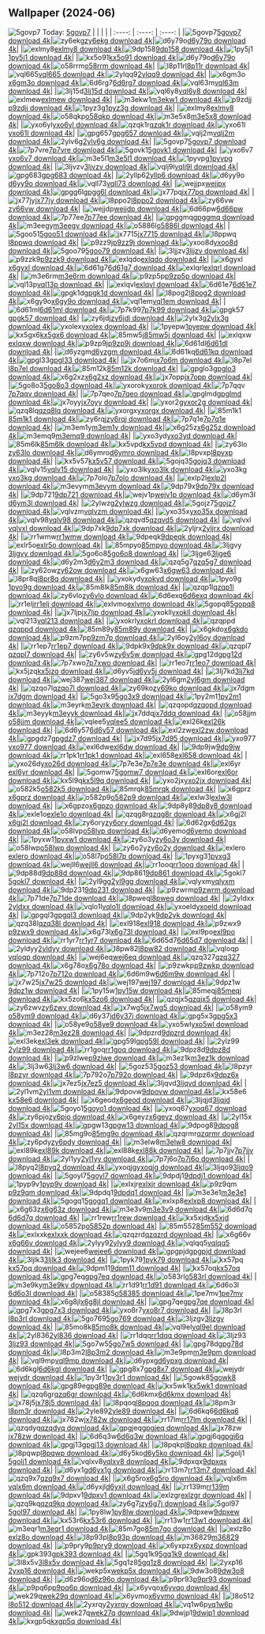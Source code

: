## Wallpaper (2024-06)
![5govp7](https://w.wallhaven.cc/full/5g/wallhaven-5govp7.png) Today: [5govp7](https://th.wallhaven.cc/small/5g/5govp7.jpg)
|      |      |      |
| :----: | :----: | :----: |
|![5govp7](https://th.wallhaven.cc/small/5g/5govp7.jpg)[5govp7 download 4k](https://wallhaven.cc/w/5govp7)|![zy6ekg](https://th.wallhaven.cc/small/zy/zy6ekg.jpg)[zy6ekg download 4k](https://wallhaven.cc/w/zy6ekg)|![d6y79o](https://th.wallhaven.cc/small/d6/d6y79o.jpg)[d6y79o download 4k](https://wallhaven.cc/w/d6y79o)|
|![exlmy8](https://th.wallhaven.cc/small/ex/exlmy8.jpg)[exlmy8 download 4k](https://wallhaven.cc/w/exlmy8)|![9dp158](https://th.wallhaven.cc/small/9d/9dp158.jpg)[9dp158 download 4k](https://wallhaven.cc/w/9dp158)|![1py5j1](https://th.wallhaven.cc/small/1p/1py5j1.jpg)[1py5j1 download 4k](https://wallhaven.cc/w/1py5j1)|
|![kx5o91](https://th.wallhaven.cc/small/kx/kx5o91.jpg)[kx5o91 download 4k](https://wallhaven.cc/w/kx5o91)|![d6y79o](https://th.wallhaven.cc/small/d6/d6y79o.jpg)[d6y79o download 4k](https://wallhaven.cc/w/d6y79o)|![o58rrm](https://th.wallhaven.cc/small/o5/o58rrm.jpg)[o58rrm download 4k](https://wallhaven.cc/w/o58rrm)|
|![l8p11r](https://th.wallhaven.cc/small/l8/l8p11r.jpg)[l8p11r download 4k](https://wallhaven.cc/w/l8p11r)|![vql665](https://th.wallhaven.cc/small/vq/vql665.jpg)[vql665 download 4k](https://wallhaven.cc/w/vql665)|![2ylqq9](https://th.wallhaven.cc/small/2y/2ylqq9.jpg)[2ylqq9 download 4k](https://wallhaven.cc/w/2ylqq9)|
|![x6gm3o](https://th.wallhaven.cc/small/x6/x6gm3o.jpg)[x6gm3o download 4k](https://wallhaven.cc/w/x6gm3o)|![6d6rg7](https://th.wallhaven.cc/small/6d/6d6rg7.jpg)[6d6rg7 download 4k](https://wallhaven.cc/w/6d6rg7)|![vql63m](https://th.wallhaven.cc/small/vq/vql63m.jpg)[vql63m download 4k](https://wallhaven.cc/w/vql63m)|
|![3lj15d](https://th.wallhaven.cc/small/3l/3lj15d.jpg)[3lj15d download 4k](https://wallhaven.cc/w/3lj15d)|![vql6y8](https://th.wallhaven.cc/small/vq/vql6y8.jpg)[vql6y8 download 4k](https://wallhaven.cc/w/vql6y8)|![exlmew](https://th.wallhaven.cc/small/ex/exlmew.jpg)[exlmew download 4k](https://wallhaven.cc/w/exlmew)|
|![m3ekw1](https://th.wallhaven.cc/small/m3/m3ekw1.jpg)[m3ekw1 download 4k](https://wallhaven.cc/w/m3ekw1)|![p9zdjj](https://th.wallhaven.cc/small/p9/p9zdjj.jpg)[p9zdjj download 4k](https://wallhaven.cc/w/p9zdjj)|![1pyz3g](https://th.wallhaven.cc/small/1p/1pyz3g.jpg)[1pyz3g download 4k](https://wallhaven.cc/w/1pyz3g)|
|![exlmy8](https://th.wallhaven.cc/small/ex/exlmy8.jpg)[exlmy8 download 4k](https://wallhaven.cc/w/exlmy8)|![o58qkp](https://th.wallhaven.cc/small/o5/o58qkp.jpg)[o58qkp download 4k](https://wallhaven.cc/w/o58qkp)|![m3e5x8](https://th.wallhaven.cc/small/m3/m3e5x8.jpg)[m3e5x8 download 4k](https://wallhaven.cc/w/m3e5x8)|
|![yxo6yl](https://th.wallhaven.cc/small/yx/yxo6yl.jpg)[yxo6yl download 4k](https://wallhaven.cc/w/yxo6yl)|![qzqk1r](https://th.wallhaven.cc/small/qz/qzqk1r.jpg)[qzqk1r download 4k](https://wallhaven.cc/w/qzqk1r)|![yxo61l](https://th.wallhaven.cc/small/yx/yxo61l.jpg)[yxo61l download 4k](https://wallhaven.cc/w/yxo61l)|
|![gpg657](https://th.wallhaven.cc/small/gp/gpg657.jpg)[gpg657 download 4k](https://wallhaven.cc/w/gpg657)|![vqlj2m](https://th.wallhaven.cc/small/vq/vqlj2m.jpg)[vqlj2m download 4k](https://wallhaven.cc/w/vqlj2m)|![2ylv6g](https://th.wallhaven.cc/small/2y/2ylv6g.jpg)[2ylv6g download 4k](https://wallhaven.cc/w/2ylv6g)|
|![5govp7](https://th.wallhaven.cc/small/5g/5govp7.jpg)[5govp7 download 4k](https://wallhaven.cc/w/5govp7)|![7p7vre](https://th.wallhaven.cc/small/7p/7p7vre.jpg)[7p7vre download 4k](https://wallhaven.cc/w/7p7vre)|![5govk1](https://th.wallhaven.cc/small/5g/5govk1.jpg)[5govk1 download 4k](https://wallhaven.cc/w/5govk1)|
|![yxo6v7](https://th.wallhaven.cc/small/yx/yxo6v7.jpg)[yxo6v7 download 4k](https://wallhaven.cc/w/yxo6v7)|![m3e5l1](https://th.wallhaven.cc/small/m3/m3e5l1.jpg)[m3e5l1 download 4k](https://wallhaven.cc/w/m3e5l1)|![1pyvpg](https://th.wallhaven.cc/small/1p/1pyvpg.jpg)[1pyvpg download 4k](https://wallhaven.cc/w/1pyvpg)|
|![3ljvzv](https://th.wallhaven.cc/small/3l/3ljvzv.jpg)[3ljvzv download 4k](https://wallhaven.cc/w/3ljvzv)|![vqlj9l](https://th.wallhaven.cc/small/vq/vqlj9l.jpg)[vqlj9l download 4k](https://wallhaven.cc/w/vqlj9l)|![gpg683](https://th.wallhaven.cc/small/gp/gpg683.jpg)[gpg683 download 4k](https://wallhaven.cc/w/gpg683)|
|![2yllp6](https://th.wallhaven.cc/small/2y/2yllp6.jpg)[2yllp6 download 4k](https://wallhaven.cc/w/2yllp6)|![d6yy9o](https://th.wallhaven.cc/small/d6/d6yy9o.jpg)[d6yy9o download 4k](https://wallhaven.cc/w/d6yy9o)|![vqll73](https://th.wallhaven.cc/small/vq/vqll73.jpg)[vqll73 download 4k](https://wallhaven.cc/w/vqll73)|
|![wejjpx](https://th.wallhaven.cc/small/we/wejjpx.jpg)[wejjpx download 4k](https://wallhaven.cc/w/wejjpx)|![gpgg6l](https://th.wallhaven.cc/small/gp/gpgg6l.jpg)[gpgg6l download 4k](https://wallhaven.cc/w/gpgg6l)|![jx77pq](https://th.wallhaven.cc/small/jx/jx77pq.jpg)[jx77pq download 4k](https://wallhaven.cc/w/jx77pq)|
|![jx77jy](https://th.wallhaven.cc/small/jx/jx77jy.jpg)[jx77jy download 4k](https://wallhaven.cc/w/jx77jy)|![l8ppo2](https://th.wallhaven.cc/small/l8/l8ppo2.jpg)[l8ppo2 download 4k](https://wallhaven.cc/w/l8ppo2)|![zy66vw](https://th.wallhaven.cc/small/zy/zy66vw.jpg)[zy66vw download 4k](https://wallhaven.cc/w/zy66vw)|
|![wejjdp](https://th.wallhaven.cc/small/we/wejjdp.jpg)[wejjdp download 4k](https://wallhaven.cc/w/wejjdp)|![6d66pw](https://th.wallhaven.cc/small/6d/6d66pw.jpg)[6d66pw download 4k](https://wallhaven.cc/w/6d66pw)|![7p77ee](https://th.wallhaven.cc/small/7p/7p77ee.jpg)[7p77ee download 4k](https://wallhaven.cc/w/7p77ee)|
|![gpggmq](https://th.wallhaven.cc/small/gp/gpggmq.jpg)[gpggmq download 4k](https://wallhaven.cc/w/gpggmq)|![m3eegy](https://th.wallhaven.cc/small/m3/m3eegy.jpg)[m3eegy download 4k](https://wallhaven.cc/w/m3eegy)|![o5886l](https://th.wallhaven.cc/small/o5/o5886l.jpg)[o5886l download 4k](https://wallhaven.cc/w/o5886l)|
|![5goo51](https://th.wallhaven.cc/small/5g/5goo51.jpg)[5goo51 download 4k](https://wallhaven.cc/w/5goo51)|![jx7715](https://th.wallhaven.cc/small/jx/jx7715.jpg)[jx7715 download 4k](https://wallhaven.cc/w/jx7715)|![l8ppwq](https://th.wallhaven.cc/small/l8/l8ppwq.jpg)[l8ppwq download 4k](https://wallhaven.cc/w/l8ppwq)|
|![p9zz9j](https://th.wallhaven.cc/small/p9/p9zz9j.jpg)[p9zz9j download 4k](https://wallhaven.cc/w/p9zz9j)|![yxoo8d](https://th.wallhaven.cc/small/yx/yxoo8d.jpg)[yxoo8d download 4k](https://wallhaven.cc/w/yxoo8d)|![5goo79](https://th.wallhaven.cc/small/5g/5goo79.jpg)[5goo79 download 4k](https://wallhaven.cc/w/5goo79)|
|![3ljjzv](https://th.wallhaven.cc/small/3l/3ljjzv.jpg)[3ljjzv download 4k](https://wallhaven.cc/w/3ljjzv)|![p9zzk9](https://th.wallhaven.cc/small/p9/p9zzk9.jpg)[p9zzk9 download 4k](https://wallhaven.cc/w/p9zzk9)|![exlqdo](https://th.wallhaven.cc/small/ex/exlqdo.jpg)[exlqdo download 4k](https://wallhaven.cc/w/exlqdo)|
|![x6gyxl](https://th.wallhaven.cc/small/x6/x6gyxl.jpg)[x6gyxl download 4k](https://wallhaven.cc/w/x6gyxl)|![6d61g7](https://th.wallhaven.cc/small/6d/6d61g7.jpg)[6d61g7 download 4k](https://wallhaven.cc/w/6d61g7)|![exlqrl](https://th.wallhaven.cc/small/ex/exlqrl.jpg)[exlqrl download 4k](https://wallhaven.cc/w/exlqrl)|
|![m3e6rm](https://th.wallhaven.cc/small/m3/m3e6rm.jpg)[m3e6rm download 4k](https://wallhaven.cc/w/m3e6rm)|![p9zp5p](https://th.wallhaven.cc/small/p9/p9zp5p.jpg)[p9zp5p download 4k](https://wallhaven.cc/w/p9zp5p)|![vql13p](https://th.wallhaven.cc/small/vq/vql13p.jpg)[vql13p download 4k](https://wallhaven.cc/w/vql13p)|
|![exlqvl](https://th.wallhaven.cc/small/ex/exlqvl.jpg)[exlqvl download 4k](https://wallhaven.cc/w/exlqvl)|![6d61e7](https://th.wallhaven.cc/small/6d/6d61e7.jpg)[6d61e7 download 4k](https://wallhaven.cc/w/6d61e7)|![gpgk1d](https://th.wallhaven.cc/small/gp/gpgk1d.jpg)[gpgk1d download 4k](https://wallhaven.cc/w/gpgk1d)|
|![l8pog2](https://th.wallhaven.cc/small/l8/l8pog2.jpg)[l8pog2 download 4k](https://wallhaven.cc/w/l8pog2)|![x6gy9o](https://th.wallhaven.cc/small/x6/x6gy9o.jpg)[x6gy9o download 4k](https://wallhaven.cc/w/x6gy9o)|![vql1em](https://th.wallhaven.cc/small/vq/vql1em.jpg)[vql1em download 4k](https://wallhaven.cc/w/vql1em)|
|![6d61ml](https://th.wallhaven.cc/small/6d/6d61ml.jpg)[6d61ml download 4k](https://wallhaven.cc/w/6d61ml)|![7p7k99](https://th.wallhaven.cc/small/7p/7p7k99.jpg)[7p7k99 download 4k](https://wallhaven.cc/w/7p7k99)|![gpgk57](https://th.wallhaven.cc/small/gp/gpgk57.jpg)[gpgk57 download 4k](https://wallhaven.cc/w/gpgk57)|
|![zy6jdj](https://th.wallhaven.cc/small/zy/zy6jdj.jpg)[zy6jdj download 4k](https://wallhaven.cc/w/zy6jdj)|![2ylx3g](https://th.wallhaven.cc/small/2y/2ylx3g.jpg)[2ylx3g download 4k](https://wallhaven.cc/w/2ylx3g)|![yxolex](https://th.wallhaven.cc/small/yx/yxolex.jpg)[yxolex download 4k](https://wallhaven.cc/w/yxolex)|
|![1pyepw](https://th.wallhaven.cc/small/1p/1pyepw.jpg)[1pyepw download 4k](https://wallhaven.cc/w/1pyepw)|![kx5gx6](https://th.wallhaven.cc/small/kx/kx5gx6.jpg)[kx5gx6 download 4k](https://wallhaven.cc/w/kx5gx6)|![85mw5j](https://th.wallhaven.cc/small/85/85mw5j.jpg)[85mw5j download 4k](https://wallhaven.cc/w/85mw5j)|
|![exlqxw](https://th.wallhaven.cc/small/ex/exlqxw.jpg)[exlqxw download 4k](https://wallhaven.cc/w/exlqxw)|![p9zp9j](https://th.wallhaven.cc/small/p9/p9zp9j.jpg)[p9zp9j download 4k](https://wallhaven.cc/w/p9zp9j)|![6d61dl](https://th.wallhaven.cc/small/6d/6d61dl.jpg)[6d61dl download 4k](https://wallhaven.cc/w/6d61dl)|
|![d6yzgm](https://th.wallhaven.cc/small/d6/d6yzgm.jpg)[d6yzgm download 4k](https://wallhaven.cc/w/d6yzgm)|![6d61kq](https://th.wallhaven.cc/small/6d/6d61kq.jpg)[6d61kq download 4k](https://wallhaven.cc/w/6d61kq)|![gpgl33](https://th.wallhaven.cc/small/gp/gpgl33.jpg)[gpgl33 download 4k](https://wallhaven.cc/w/gpgl33)|
|![jx7o6m](https://th.wallhaven.cc/small/jx/jx7o6m.jpg)[jx7o6m download 4k](https://wallhaven.cc/w/jx7o6m)|![l8p7el](https://th.wallhaven.cc/small/l8/l8p7el.jpg)[l8p7el download 4k](https://wallhaven.cc/w/l8p7el)|![85m12k](https://th.wallhaven.cc/small/85/85m12k.jpg)[85m12k download 4k](https://wallhaven.cc/w/85m12k)|
|![gpglo3](https://th.wallhaven.cc/small/gp/gpglo3.jpg)[gpglo3 download 4k](https://wallhaven.cc/w/gpglo3)|![x6g2xz](https://th.wallhaven.cc/small/x6/x6g2xz.jpg)[x6g2xz download 4k](https://wallhaven.cc/w/x6g2xz)|![jx7opp](https://th.wallhaven.cc/small/jx/jx7opp.jpg)[jx7opp download 4k](https://wallhaven.cc/w/jx7opp)|
|![5go8o3](https://th.wallhaven.cc/small/5g/5go8o3.jpg)[5go8o3 download 4k](https://wallhaven.cc/w/5go8o3)|![yxorok](https://th.wallhaven.cc/small/yx/yxorok.jpg)[yxorok download 4k](https://wallhaven.cc/w/yxorok)|![7p7qqv](https://th.wallhaven.cc/small/7p/7p7qqv.jpg)[7p7qqv download 4k](https://wallhaven.cc/w/7p7qqv)|
|![7p7qeo](https://th.wallhaven.cc/small/7p/7p7qeo.jpg)[7p7qeo download 4k](https://wallhaven.cc/w/7p7qeo)|![gpglmd](https://th.wallhaven.cc/small/gp/gpglmd.jpg)[gpglmd download 4k](https://wallhaven.cc/w/gpglmd)|![jx7oyy](https://th.wallhaven.cc/small/jx/jx7oyy.jpg)[jx7oyy download 4k](https://wallhaven.cc/w/jx7oyy)|
|![yxor2g](https://th.wallhaven.cc/small/yx/yxor2g.jpg)[yxor2g download 4k](https://wallhaven.cc/w/yxor2g)|![qzq8lq](https://th.wallhaven.cc/small/qz/qzq8lq.jpg)[qzq8lq download 4k](https://wallhaven.cc/w/qzq8lq)|![yxorgx](https://th.wallhaven.cc/small/yx/yxorgx.jpg)[yxorgx download 4k](https://wallhaven.cc/w/yxorgx)|
|![85m1k1](https://th.wallhaven.cc/small/85/85m1k1.jpg)[85m1k1 download 4k](https://wallhaven.cc/w/85m1k1)|![zy6rqj](https://th.wallhaven.cc/small/zy/zy6rqj.jpg)[zy6rqj download 4k](https://wallhaven.cc/w/zy6rqj)|![7p7q1e](https://th.wallhaven.cc/small/7p/7p7q1e.jpg)[7p7q1e download 4k](https://wallhaven.cc/w/7p7q1e)|
|![m3em1y](https://th.wallhaven.cc/small/m3/m3em1y.jpg)[m3em1y download 4k](https://wallhaven.cc/w/m3em1y)|![x6g25z](https://th.wallhaven.cc/small/x6/x6g25z.jpg)[x6g25z download 4k](https://wallhaven.cc/w/x6g25z)|![m3emq9](https://th.wallhaven.cc/small/m3/m3emq9.jpg)[m3emq9 download 4k](https://wallhaven.cc/w/m3emq9)|
|![yxo3yd](https://th.wallhaven.cc/small/yx/yxo3yd.jpg)[yxo3yd download 4k](https://wallhaven.cc/w/yxo3yd)|![85m6lk](https://th.wallhaven.cc/small/85/85m6lk.jpg)[85m6lk download 4k](https://wallhaven.cc/w/85m6lk)|![kx5vpd](https://th.wallhaven.cc/small/kx/kx5vpd.jpg)[kx5vpd download 4k](https://wallhaven.cc/w/kx5vpd)|
|![zy63lo](https://th.wallhaven.cc/small/zy/zy63lo.jpg)[zy63lo download 4k](https://wallhaven.cc/w/zy63lo)|![d6ymro](https://th.wallhaven.cc/small/d6/d6ymro.jpg)[d6ymro download 4k](https://wallhaven.cc/w/d6ymro)|![l8pvxp](https://th.wallhaven.cc/small/l8/l8pvxp.jpg)[l8pvxp download 4k](https://wallhaven.cc/w/l8pvxp)|
|![kx5v57](https://th.wallhaven.cc/small/kx/kx5v57.jpg)[kx5v57 download 4k](https://wallhaven.cc/w/kx5v57)|![5gojq3](https://th.wallhaven.cc/small/5g/5gojq3.jpg)[5gojq3 download 4k](https://wallhaven.cc/w/5gojq3)|![vqlv15](https://th.wallhaven.cc/small/vq/vqlv15.jpg)[vqlv15 download 4k](https://wallhaven.cc/w/vqlv15)|
|![yxo3lk](https://th.wallhaven.cc/small/yx/yxo3lk.jpg)[yxo3lk download 4k](https://wallhaven.cc/w/yxo3lk)|![yxo3kg](https://th.wallhaven.cc/small/yx/yxo3kg.jpg)[yxo3kg download 4k](https://wallhaven.cc/w/yxo3kg)|![7p7olo](https://th.wallhaven.cc/small/7p/7p7olo.jpg)[7p7olo download 4k](https://wallhaven.cc/w/7p7olo)|
|![exlp2l](https://th.wallhaven.cc/small/ex/exlp2l.jpg)[exlp2l download 4k](https://wallhaven.cc/w/exlp2l)|![m3evym](https://th.wallhaven.cc/small/m3/m3evym.jpg)[m3evym download 4k](https://wallhaven.cc/w/m3evym)|![9dp79x](https://th.wallhaven.cc/small/9d/9dp79x.jpg)[9dp79x download 4k](https://wallhaven.cc/w/9dp79x)|
|![9dp721](https://th.wallhaven.cc/small/9d/9dp721.jpg)[9dp721 download 4k](https://wallhaven.cc/w/9dp721)|![wejv1p](https://th.wallhaven.cc/small/we/wejv1p.jpg)[wejv1p download 4k](https://wallhaven.cc/w/wejv1p)|![d6ym3l](https://th.wallhaven.cc/small/d6/d6ym3l.jpg)[d6ym3l download 4k](https://wallhaven.cc/w/d6ym3l)|
|![2ylwzg](https://th.wallhaven.cc/small/2y/2ylwzg.jpg)[2ylwzg download 4k](https://wallhaven.cc/w/2ylwzg)|![5gojz7](https://th.wallhaven.cc/small/5g/5gojz7.jpg)[5gojz7 download 4k](https://wallhaven.cc/w/5gojz7)|![vqlvzm](https://th.wallhaven.cc/small/vq/vqlvzm.jpg)[vqlvzm download 4k](https://wallhaven.cc/w/vqlvzm)|
|![yxo35x](https://th.wallhaven.cc/small/yx/yxo35x.jpg)[yxo35x download 4k](https://wallhaven.cc/w/yxo35x)|![vqlv98](https://th.wallhaven.cc/small/vq/vqlv98.jpg)[vqlv98 download 4k](https://wallhaven.cc/w/vqlv98)|![qzqvd5](https://th.wallhaven.cc/small/qz/qzqvd5.jpg)[qzqvd5 download 4k](https://wallhaven.cc/w/qzqvd5)|
|![vqlvxl](https://th.wallhaven.cc/small/vq/vqlvxl.jpg)[vqlvxl download 4k](https://wallhaven.cc/w/vqlvxl)|![9dp7xk](https://th.wallhaven.cc/small/9d/9dp7xk.jpg)[9dp7xk download 4k](https://wallhaven.cc/w/9dp7xk)|![2yljrx](https://th.wallhaven.cc/small/2y/2yljrx.jpg)[2yljrx download 4k](https://wallhaven.cc/w/2yljrx)|
|![rr1wmw](https://th.wallhaven.cc/small/rr/rr1wmw.jpg)[rr1wmw download 4k](https://wallhaven.cc/w/rr1wmw)|![9dpeqk](https://th.wallhaven.cc/small/9d/9dpeqk.jpg)[9dpeqk download 4k](https://wallhaven.cc/w/9dpeqk)|![exlr5o](https://th.wallhaven.cc/small/ex/exlr5o.jpg)[exlr5o download 4k](https://wallhaven.cc/w/exlr5o)|
|![85mpyo](https://th.wallhaven.cc/small/85/85mpyo.jpg)[85mpyo download 4k](https://wallhaven.cc/w/85mpyo)|![3ljgvy](https://th.wallhaven.cc/small/3l/3ljgvy.jpg)[3ljgvy download 4k](https://wallhaven.cc/w/3ljgvy)|![5go6o8](https://th.wallhaven.cc/small/5g/5go6o8.jpg)[5go6o8 download 4k](https://wallhaven.cc/w/5go6o8)|
|![3ljge6](https://th.wallhaven.cc/small/3l/3ljge6.jpg)[3ljge6 download 4k](https://wallhaven.cc/w/3ljge6)|![d6y2m3](https://th.wallhaven.cc/small/d6/d6y2m3.jpg)[d6y2m3 download 4k](https://wallhaven.cc/w/d6y2m3)|![qzq5g7](https://th.wallhaven.cc/small/qz/qzq5g7.jpg)[qzq5g7 download 4k](https://wallhaven.cc/w/qzq5g7)|
|![zy62ow](https://th.wallhaven.cc/small/zy/zy62ow.jpg)[zy62ow download 4k](https://wallhaven.cc/w/zy62ow)|![x6gw63](https://th.wallhaven.cc/small/x6/x6gw63.jpg)[x6gw63 download 4k](https://wallhaven.cc/w/x6gw63)|![l8pr8q](https://th.wallhaven.cc/small/l8/l8pr8q.jpg)[l8pr8q download 4k](https://wallhaven.cc/w/l8pr8q)|
|![yxokyd](https://th.wallhaven.cc/small/yx/yxokyd.jpg)[yxokyd download 4k](https://wallhaven.cc/w/yxokyd)|![1pyo9g](https://th.wallhaven.cc/small/1p/1pyo9g.jpg)[1pyo9g download 4k](https://wallhaven.cc/w/1pyo9g)|![85m8lk](https://th.wallhaven.cc/small/85/85m8lk.jpg)[85m8lk download 4k](https://wallhaven.cc/w/85m8lk)|
|![qzqp1l](https://th.wallhaven.cc/small/qz/qzqp1l.jpg)[qzqp1l download 4k](https://wallhaven.cc/w/qzqp1l)|![zy6vlo](https://th.wallhaven.cc/small/zy/zy6vlo.jpg)[zy6vlo download 4k](https://wallhaven.cc/w/zy6vlo)|![6d6exq](https://th.wallhaven.cc/small/6d/6d6exq.jpg)[6d6exq download 4k](https://wallhaven.cc/w/6d6exq)|
|![rr1elj](https://th.wallhaven.cc/small/rr/rr1elj.jpg)[rr1elj download 4k](https://wallhaven.cc/w/rr1elj)|![exlvmo](https://th.wallhaven.cc/small/ex/exlvmo.jpg)[exlvmo download 4k](https://wallhaven.cc/w/exlvmo)|![5gopq8](https://th.wallhaven.cc/small/5g/5gopq8.jpg)[5gopq8 download 4k](https://wallhaven.cc/w/5gopq8)|
|![jx7ljp](https://th.wallhaven.cc/small/jx/jx7ljp.jpg)[jx7ljp download 4k](https://wallhaven.cc/w/jx7ljp)|![yxokll](https://th.wallhaven.cc/small/yx/yxokll.jpg)[yxokll download 4k](https://wallhaven.cc/w/yxokll)|![vql213](https://th.wallhaven.cc/small/vq/vql213.jpg)[vql213 download 4k](https://wallhaven.cc/w/vql213)|
|![yxokrl](https://th.wallhaven.cc/small/yx/yxokrl.jpg)[yxokrl download 4k](https://wallhaven.cc/w/yxokrl)|![qzqppd](https://th.wallhaven.cc/small/qz/qzqppd.jpg)[qzqppd download 4k](https://wallhaven.cc/w/qzqppd)|![85m89y](https://th.wallhaven.cc/small/85/85m89y.jpg)[85m89y download 4k](https://wallhaven.cc/w/85m89y)|
|![x6gkdo](https://th.wallhaven.cc/small/x6/x6gkdo.jpg)[x6gkdo download 4k](https://wallhaven.cc/w/x6gkdo)|![p9zm7p](https://th.wallhaven.cc/small/p9/p9zm7p.jpg)[p9zm7p download 4k](https://wallhaven.cc/w/p9zm7p)|![2yl6oy](https://th.wallhaven.cc/small/2y/2yl6oy.jpg)[2yl6oy download 4k](https://wallhaven.cc/w/2yl6oy)|
|![rr1ep7](https://th.wallhaven.cc/small/rr/rr1ep7.jpg)[rr1ep7 download 4k](https://wallhaven.cc/w/rr1ep7)|![9dpk9x](https://th.wallhaven.cc/small/9d/9dpk9x.jpg)[9dpk9x download 4k](https://wallhaven.cc/w/9dpk9x)|![qzqpl7](https://th.wallhaven.cc/small/qz/qzqpl7.jpg)[qzqpl7 download 4k](https://wallhaven.cc/w/qzqpl7)|
|![zy6v5w](https://th.wallhaven.cc/small/zy/zy6v5w.jpg)[zy6v5w download 4k](https://wallhaven.cc/w/zy6v5w)|![gpg12d](https://th.wallhaven.cc/small/gp/gpg12d.jpg)[gpg12d download 4k](https://wallhaven.cc/w/gpg12d)|![7p7xwo](https://th.wallhaven.cc/small/7p/7p7xwo.jpg)[7p7xwo download 4k](https://wallhaven.cc/w/7p7xwo)|
|![rr1eo7](https://th.wallhaven.cc/small/rr/rr1eo7.jpg)[rr1eo7 download 4k](https://wallhaven.cc/w/rr1eo7)|![kx5jzq](https://th.wallhaven.cc/small/kx/kx5jzq.jpg)[kx5jzq download 4k](https://wallhaven.cc/w/kx5jzq)|![d6yv5j](https://th.wallhaven.cc/small/d6/d6yv5j.jpg)[d6yv5j download 4k](https://wallhaven.cc/w/d6yv5j)|
|![3lj7kd](https://th.wallhaven.cc/small/3l/3lj7kd.jpg)[3lj7kd download 4k](https://wallhaven.cc/w/3lj7kd)|![wej387](https://th.wallhaven.cc/small/we/wej387.jpg)[wej387 download 4k](https://wallhaven.cc/w/wej387)|![2yl6gm](https://th.wallhaven.cc/small/2y/2yl6gm.jpg)[2yl6gm download 4k](https://wallhaven.cc/w/2yl6gm)|
|![qzqo7l](https://th.wallhaven.cc/small/qz/qzqo7l.jpg)[qzqo7l download 4k](https://wallhaven.cc/w/qzqo7l)|![zy69ko](https://th.wallhaven.cc/small/zy/zy69ko.jpg)[zy69ko download 4k](https://wallhaven.cc/w/zy69ko)|![jx7dgm](https://th.wallhaven.cc/small/jx/jx7dgm.jpg)[jx7dgm download 4k](https://wallhaven.cc/w/jx7dgm)|
|![5go3x9](https://th.wallhaven.cc/small/5g/5go3x9.jpg)[5go3x9 download 4k](https://wallhaven.cc/w/5go3x9)|![1py2m1](https://th.wallhaven.cc/small/1p/1py2m1.jpg)[1py2m1 download 4k](https://wallhaven.cc/w/1py2m1)|![m3eyrk](https://th.wallhaven.cc/small/m3/m3eyrk.jpg)[m3eyrk download 4k](https://wallhaven.cc/w/m3eyrk)|
|![qzqopd](https://th.wallhaven.cc/small/qz/qzqopd.jpg)[qzqopd download 4k](https://wallhaven.cc/w/qzqopd)|![m3eyyk](https://th.wallhaven.cc/small/m3/m3eyyk.jpg)[m3eyyk download 4k](https://wallhaven.cc/w/m3eyyk)|![jx7ddq](https://th.wallhaven.cc/small/jx/jx7ddq.jpg)[jx7ddq download 4k](https://wallhaven.cc/w/jx7ddq)|
|![o58jjm](https://th.wallhaven.cc/small/o5/o58jjm.jpg)[o58jjm download 4k](https://wallhaven.cc/w/o58jjm)|![vqlee5](https://th.wallhaven.cc/small/vq/vqlee5.jpg)[vqlee5 download 4k](https://wallhaven.cc/w/vqlee5)|![exl26k](https://th.wallhaven.cc/small/ex/exl26k.jpg)[exl26k download 4k](https://wallhaven.cc/w/exl26k)|
|![6d6y57](https://th.wallhaven.cc/small/6d/6d6y57.jpg)[6d6y57 download 4k](https://wallhaven.cc/w/6d6y57)|![exl2zw](https://th.wallhaven.cc/small/ex/exl2zw.jpg)[exl2zw download 4k](https://wallhaven.cc/w/exl2zw)|![gpgdz7](https://th.wallhaven.cc/small/gp/gpgdz7.jpg)[gpgdz7 download 4k](https://wallhaven.cc/w/gpgdz7)|
|![jx7d95](https://th.wallhaven.cc/small/jx/jx7d95.jpg)[jx7d95 download 4k](https://wallhaven.cc/w/jx7d95)|![yxo977](https://th.wallhaven.cc/small/yx/yxo977.jpg)[yxo977 download 4k](https://wallhaven.cc/w/yxo977)|![exl6dw](https://th.wallhaven.cc/small/ex/exl6dw.jpg)[exl6dw download 4k](https://wallhaven.cc/w/exl6dw)|
|![9dp9jw](https://th.wallhaven.cc/small/9d/9dp9jw.jpg)[9dp9jw download 4k](https://wallhaven.cc/w/9dp9jw)|![rr1pk1](https://th.wallhaven.cc/small/rr/rr1pk1.jpg)[rr1pk1 download 4k](https://wallhaven.cc/w/rr1pk1)|![exl658](https://th.wallhaven.cc/small/ex/exl658.jpg)[exl658 download 4k](https://wallhaven.cc/w/exl658)|
|![yxo26d](https://th.wallhaven.cc/small/yx/yxo26d.jpg)[yxo26d download 4k](https://wallhaven.cc/w/yxo26d)|![7p7e3e](https://th.wallhaven.cc/small/7p/7p7e3e.jpg)[7p7e3e download 4k](https://wallhaven.cc/w/7p7e3e)|![exl6yr](https://th.wallhaven.cc/small/ex/exl6yr.jpg)[exl6yr download 4k](https://wallhaven.cc/w/exl6yr)|
|![5gomw7](https://th.wallhaven.cc/small/5g/5gomw7.jpg)[5gomw7 download 4k](https://wallhaven.cc/w/5gomw7)|![exl6or](https://th.wallhaven.cc/small/ex/exl6or.jpg)[exl6or download 4k](https://wallhaven.cc/w/exl6or)|![kx5l9q](https://th.wallhaven.cc/small/kx/kx5l9q.jpg)[kx5l9q download 4k](https://wallhaven.cc/w/kx5l9q)|
|![yxo2jx](https://th.wallhaven.cc/small/yx/yxo2jx.jpg)[yxo2jx download 4k](https://wallhaven.cc/w/yxo2jx)|![o582k5](https://th.wallhaven.cc/small/o5/o582k5.jpg)[o582k5 download 4k](https://wallhaven.cc/w/o582k5)|![85mrqk](https://th.wallhaven.cc/small/85/85mrqk.jpg)[85mrqk download 4k](https://wallhaven.cc/w/85mrqk)|
|![x6gprz](https://th.wallhaven.cc/small/x6/x6gprz.jpg)[x6gprz download 4k](https://wallhaven.cc/w/x6gprz)|![o582p9](https://th.wallhaven.cc/small/o5/o582p9.jpg)[o582p9 download 4k](https://wallhaven.cc/w/o582p9)|![exlw3l](https://th.wallhaven.cc/small/ex/exlw3l.jpg)[exlw3l download 4k](https://wallhaven.cc/w/exlw3l)|
|![x6gpzo](https://th.wallhaven.cc/small/x6/x6gpzo.jpg)[x6gpzo download 4k](https://wallhaven.cc/w/x6gpzo)|![9dp8y8](https://th.wallhaven.cc/small/9d/9dp8y8.jpg)[9dp8y8 download 4k](https://wallhaven.cc/w/9dp8y8)|![exle1o](https://th.wallhaven.cc/small/ex/exle1o.jpg)[exle1o download 4k](https://wallhaven.cc/w/exle1o)|
|![qzqg8r](https://th.wallhaven.cc/small/qz/qzqg8r.jpg)[qzqg8r download 4k](https://wallhaven.cc/w/qzqg8r)|![x6gj2l](https://th.wallhaven.cc/small/x6/x6gj2l.jpg)[x6gj2l download 4k](https://wallhaven.cc/w/x6gj2l)|![zy6ory](https://th.wallhaven.cc/small/zy/zy6ory.jpg)[zy6ory download 4k](https://wallhaven.cc/w/zy6ory)|
|![6d62gx](https://th.wallhaven.cc/small/6d/6d62gx.jpg)[6d62gx download 4k](https://wallhaven.cc/w/6d62gx)|![o58lvp](https://th.wallhaven.cc/small/o5/o58lvp.jpg)[o58lvp download 4k](https://wallhaven.cc/w/o58lvp)|![d6yemo](https://th.wallhaven.cc/small/d6/d6yemo.jpg)[d6yemo download 4k](https://wallhaven.cc/w/d6yemo)|
|![1pyxw1](https://th.wallhaven.cc/small/1p/1pyxw1.jpg)[1pyxw1 download 4k](https://wallhaven.cc/w/1pyxw1)|![zy6o3y](https://th.wallhaven.cc/small/zy/zy6o3y.jpg)[zy6o3y download 4k](https://wallhaven.cc/w/zy6o3y)|![o58lwp](https://th.wallhaven.cc/small/o5/o58lwp.jpg)[o58lwp download 4k](https://wallhaven.cc/w/o58lwp)|
|![zy6o2y](https://th.wallhaven.cc/small/zy/zy6o2y.jpg)[zy6o2y download 4k](https://wallhaven.cc/w/zy6o2y)|![exlero](https://th.wallhaven.cc/small/ex/exlero.jpg)[exlero download 4k](https://wallhaven.cc/w/exlero)|![o58l7p](https://th.wallhaven.cc/small/o5/o58l7p.jpg)[o58l7p download 4k](https://wallhaven.cc/w/o58l7p)|
|![1pyxg3](https://th.wallhaven.cc/small/1p/1pyxg3.jpg)[1pyxg3 download 4k](https://wallhaven.cc/w/1pyxg3)|![wejll6](https://th.wallhaven.cc/small/we/wejll6.jpg)[wejll6 download 4k](https://wallhaven.cc/w/wejll6)|![rr1ooq](https://th.wallhaven.cc/small/rr/rr1ooq.jpg)[rr1ooq download 4k](https://wallhaven.cc/w/rr1ooq)|
|![9dp88d](https://th.wallhaven.cc/small/9d/9dp88d.jpg)[9dp88d download 4k](https://wallhaven.cc/w/9dp88d)|![9dp861](https://th.wallhaven.cc/small/9d/9dp861.jpg)[9dp861 download 4k](https://wallhaven.cc/w/9dp861)|![5gokl7](https://th.wallhaven.cc/small/5g/5gokl7.jpg)[5gokl7 download 4k](https://wallhaven.cc/w/5gokl7)|
|![2yl9gg](https://th.wallhaven.cc/small/2y/2yl9gg.jpg)[2yl9gg download 4k](https://wallhaven.cc/w/2yl9gg)|![vqlyxm](https://th.wallhaven.cc/small/vq/vqlyxm.jpg)[vqlyxm download 4k](https://wallhaven.cc/w/vqlyxm)|![9dp231](https://th.wallhaven.cc/small/9d/9dp231.jpg)[9dp231 download 4k](https://wallhaven.cc/w/9dp231)|
|![p9zwrm](https://th.wallhaven.cc/small/p9/p9zwrm.jpg)[p9zwrm download 4k](https://wallhaven.cc/w/p9zwrm)|![7p71de](https://th.wallhaven.cc/small/7p/7p71de.jpg)[7p71de download 4k](https://wallhaven.cc/w/7p71de)|![l8pweq](https://th.wallhaven.cc/small/l8/l8pweq.jpg)[l8pweq download 4k](https://wallhaven.cc/w/l8pweq)|
|![2yldxx](https://th.wallhaven.cc/small/2y/2yldxx.jpg)[2yldxx download 4k](https://wallhaven.cc/w/2yldxx)|![vqlo1l](https://th.wallhaven.cc/small/vq/vqlo1l.jpg)[vqlo1l download 4k](https://wallhaven.cc/w/vqlo1l)|![yxoeld](https://th.wallhaven.cc/small/yx/yxoeld.jpg)[yxoeld download 4k](https://wallhaven.cc/w/yxoeld)|
|![gpgql3](https://th.wallhaven.cc/small/gp/gpgql3.jpg)[gpgql3 download 4k](https://wallhaven.cc/w/gpgql3)|![9dp2yk](https://th.wallhaven.cc/small/9d/9dp2yk.jpg)[9dp2yk download 4k](https://wallhaven.cc/w/9dp2yk)|![qzq38l](https://th.wallhaven.cc/small/qz/qzq38l.jpg)[qzq38l download 4k](https://wallhaven.cc/w/qzq38l)|
|![exl918](https://th.wallhaven.cc/small/ex/exl918.jpg)[exl918 download 4k](https://wallhaven.cc/w/exl918)|![p9zwx9](https://th.wallhaven.cc/small/p9/p9zwx9.jpg)[p9zwx9 download 4k](https://wallhaven.cc/w/p9zwx9)|![x6g73l](https://th.wallhaven.cc/small/x6/x6g73l.jpg)[x6g73l download 4k](https://wallhaven.cc/w/x6g73l)|
|![exl9po](https://th.wallhaven.cc/small/ex/exl9po.jpg)[exl9po download 4k](https://wallhaven.cc/w/exl9po)|![rr1yr7](https://th.wallhaven.cc/small/rr/rr1yr7.jpg)[rr1yr7 download 4k](https://wallhaven.cc/w/rr1yr7)|![6d65d7](https://th.wallhaven.cc/small/6d/6d65d7.jpg)[6d65d7 download 4k](https://wallhaven.cc/w/6d65d7)|
|![2yldyy](https://th.wallhaven.cc/small/2y/2yldyy.jpg)[2yldyy download 4k](https://wallhaven.cc/w/2yldyy)|![l8pw82](https://th.wallhaven.cc/small/l8/l8pw82.jpg)[l8pw82 download 4k](https://wallhaven.cc/w/l8pw82)|![vqloqp](https://th.wallhaven.cc/small/vq/vqloqp.jpg)[vqloqp download 4k](https://wallhaven.cc/w/vqloqp)|
|![wej6eq](https://th.wallhaven.cc/small/we/wej6eq.jpg)[wej6eq download 4k](https://wallhaven.cc/w/wej6eq)|![qzq327](https://th.wallhaven.cc/small/qz/qzq327.jpg)[qzq327 download 4k](https://wallhaven.cc/w/qzq327)|![x6g78o](https://th.wallhaven.cc/small/x6/x6g78o.jpg)[x6g78o download 4k](https://wallhaven.cc/w/x6g78o)|
|![p9zwkp](https://th.wallhaven.cc/small/p9/p9zwkp.jpg)[p9zwkp download 4k](https://wallhaven.cc/w/p9zwkp)|![7p712o](https://th.wallhaven.cc/small/7p/7p712o.jpg)[7p712o download 4k](https://wallhaven.cc/w/7p712o)|![6d6m9w](https://th.wallhaven.cc/small/6d/6d6m9w.jpg)[6d6m9w download 4k](https://wallhaven.cc/w/6d6m9w)|
|![jx7w25](https://th.wallhaven.cc/small/jx/jx7w25.jpg)[jx7w25 download 4k](https://wallhaven.cc/w/jx7w25)|![wej197](https://th.wallhaven.cc/small/we/wej197.jpg)[wej197 download 4k](https://wallhaven.cc/w/wej197)|![9dpz1w](https://th.wallhaven.cc/small/9d/9dpz1w.jpg)[9dpz1w download 4k](https://wallhaven.cc/w/9dpz1w)|
|![1py15w](https://th.wallhaven.cc/small/1p/1py15w.jpg)[1py15w download 4k](https://wallhaven.cc/w/1py15w)|![85meqj](https://th.wallhaven.cc/small/85/85meqj.jpg)[85meqj download 4k](https://wallhaven.cc/w/85meqj)|![kx5zo6](https://th.wallhaven.cc/small/kx/kx5zo6.jpg)[kx5zo6 download 4k](https://wallhaven.cc/w/kx5zo6)|
|![qzqjx5](https://th.wallhaven.cc/small/qz/qzqjx5.jpg)[qzqjx5 download 4k](https://wallhaven.cc/w/qzqjx5)|![zy6zwv](https://th.wallhaven.cc/small/zy/zy6zwv.jpg)[zy6zwv download 4k](https://wallhaven.cc/w/zy6zwv)|![jx7wg5](https://th.wallhaven.cc/small/jx/jx7wg5.jpg)[jx7wg5 download 4k](https://wallhaven.cc/w/jx7wg5)|
|![o58ym9](https://th.wallhaven.cc/small/o5/o58ym9.jpg)[o58ym9 download 4k](https://wallhaven.cc/w/o58ym9)|![d6y37j](https://th.wallhaven.cc/small/d6/d6y37j.jpg)[d6y37j download 4k](https://wallhaven.cc/w/d6y37j)|![gpg5x3](https://th.wallhaven.cc/small/gp/gpg5x3.jpg)[gpg5x3 download 4k](https://wallhaven.cc/w/gpg5x3)|
|![o58ye9](https://th.wallhaven.cc/small/o5/o58ye9.jpg)[o58ye9 download 4k](https://wallhaven.cc/w/o58ye9)|![yxo5wl](https://th.wallhaven.cc/small/yx/yxo5wl.jpg)[yxo5wl download 4k](https://wallhaven.cc/w/yxo5wl)|![m3ez28](https://th.wallhaven.cc/small/m3/m3ez28.jpg)[m3ez28 download 4k](https://wallhaven.cc/w/m3ez28)|
|![9dpzrd](https://th.wallhaven.cc/small/9d/9dpzrd.jpg)[9dpzrd download 4k](https://wallhaven.cc/w/9dpzrd)|![exl3ek](https://th.wallhaven.cc/small/ex/exl3ek.jpg)[exl3ek download 4k](https://wallhaven.cc/w/exl3ek)|![gpg59l](https://th.wallhaven.cc/small/gp/gpg59l.jpg)[gpg59l download 4k](https://wallhaven.cc/w/gpg59l)|
|![2ylz99](https://th.wallhaven.cc/small/2y/2ylz99.jpg)[2ylz99 download 4k](https://wallhaven.cc/w/2ylz99)|![rr1goq](https://th.wallhaven.cc/small/rr/rr1goq.jpg)[rr1goq download 4k](https://wallhaven.cc/w/rr1goq)|![9dpz8d](https://th.wallhaven.cc/small/9d/9dpz8d.jpg)[9dpz8d download 4k](https://wallhaven.cc/w/9dpz8d)|
|![p9zlwe](https://th.wallhaven.cc/small/p9/p9zlwe.jpg)[p9zlwe download 4k](https://wallhaven.cc/w/p9zlwe)|![m3ez1k](https://th.wallhaven.cc/small/m3/m3ez1k.jpg)[m3ez1k download 4k](https://wallhaven.cc/w/m3ez1k)|![3lj3w6](https://th.wallhaven.cc/small/3l/3lj3w6.jpg)[3lj3w6 download 4k](https://wallhaven.cc/w/3lj3w6)|
|![5goz53](https://th.wallhaven.cc/small/5g/5goz53.jpg)[5goz53 download 4k](https://wallhaven.cc/w/5goz53)|![l8pzyr](https://th.wallhaven.cc/small/l8/l8pzyr.jpg)[l8pzyr download 4k](https://wallhaven.cc/w/l8pzyr)|![7p792o](https://th.wallhaven.cc/small/7p/7p792o.jpg)[7p792o download 4k](https://wallhaven.cc/w/7p792o)|
|![9dpz6x](https://th.wallhaven.cc/small/9d/9dpz6x.jpg)[9dpz6x download 4k](https://wallhaven.cc/w/9dpz6x)|![jx7ez5](https://th.wallhaven.cc/small/jx/jx7ez5.jpg)[jx7ez5 download 4k](https://wallhaven.cc/w/jx7ez5)|![3ljqvd](https://th.wallhaven.cc/small/3l/3ljqvd.jpg)[3ljqvd download 4k](https://wallhaven.cc/w/3ljqvd)|
|![2yl1vm](https://th.wallhaven.cc/small/2y/2yl1vm.jpg)[2yl1vm download 4k](https://wallhaven.cc/w/2yl1vm)|![9dpovw](https://th.wallhaven.cc/small/9d/9dpovw.jpg)[9dpovw download 4k](https://wallhaven.cc/w/9dpovw)|![kx58e6](https://th.wallhaven.cc/small/kx/kx58e6.jpg)[kx58e6 download 4k](https://wallhaven.cc/w/kx58e6)|
|![x6geod](https://th.wallhaven.cc/small/x6/x6geod.jpg)[x6geod download 4k](https://wallhaven.cc/w/x6geod)|![3ljqjd](https://th.wallhaven.cc/small/3l/3ljqjd.jpg)[3ljqjd download 4k](https://wallhaven.cc/w/3ljqjd)|![5goyo1](https://th.wallhaven.cc/small/5g/5goyo1.jpg)[5goyo1 download 4k](https://wallhaven.cc/w/5goyo1)|
|![yxoq67](https://th.wallhaven.cc/small/yx/yxoq67.jpg)[yxoq67 download 4k](https://wallhaven.cc/w/yxoq67)|![zy6pjo](https://th.wallhaven.cc/small/zy/zy6pjo.jpg)[zy6pjo download 4k](https://wallhaven.cc/w/zy6pjo)|![x6geyz](https://th.wallhaven.cc/small/x6/x6geyz.jpg)[x6geyz download 4k](https://wallhaven.cc/w/x6geyz)|
|![2yl15x](https://th.wallhaven.cc/small/2y/2yl15x.jpg)[2yl15x download 4k](https://wallhaven.cc/w/2yl15x)|![gpgw13](https://th.wallhaven.cc/small/gp/gpgw13.jpg)[gpgw13 download 4k](https://wallhaven.cc/w/gpgw13)|![9dpog8](https://th.wallhaven.cc/small/9d/9dpog8.jpg)[9dpog8 download 4k](https://wallhaven.cc/w/9dpog8)|
|![85mg9o](https://th.wallhaven.cc/small/85/85mg9o.jpg)[85mg9o download 4k](https://wallhaven.cc/w/85mg9o)|![qzqrmr](https://th.wallhaven.cc/small/qz/qzqrmr.jpg)[qzqrmr download 4k](https://wallhaven.cc/w/qzqrmr)|![zy6pdy](https://th.wallhaven.cc/small/zy/zy6pdy.jpg)[zy6pdy download 4k](https://wallhaven.cc/w/zy6pdy)|
|![m3elw8](https://th.wallhaven.cc/small/m3/m3elw8.jpg)[m3elw8 download 4k](https://wallhaven.cc/w/m3elw8)|![exl89k](https://th.wallhaven.cc/small/ex/exl89k.jpg)[exl89k download 4k](https://wallhaven.cc/w/exl89k)|![exl88k](https://th.wallhaven.cc/small/ex/exl88k.jpg)[exl88k download 4k](https://wallhaven.cc/w/exl88k)|
|![7p7jjv](https://th.wallhaven.cc/small/7p/7p7jjv.jpg)[7p7jjv download 4k](https://wallhaven.cc/w/7p7jjv)|![2yl1yy](https://th.wallhaven.cc/small/2y/2yl1yy.jpg)[2yl1yy download 4k](https://wallhaven.cc/w/2yl1yy)|![7p7j6o](https://th.wallhaven.cc/small/7p/7p7j6o.jpg)[7p7j6o download 4k](https://wallhaven.cc/w/7p7j6o)|
|![l8pyq2](https://th.wallhaven.cc/small/l8/l8pyq2.jpg)[l8pyq2 download 4k](https://wallhaven.cc/w/l8pyq2)|![yxoqjg](https://th.wallhaven.cc/small/yx/yxoqjg.jpg)[yxoqjg download 4k](https://wallhaven.cc/w/yxoqjg)|![3ljqo9](https://th.wallhaven.cc/small/3l/3ljqo9.jpg)[3ljqo9 download 4k](https://wallhaven.cc/w/3ljqo9)|
|![5goyl7](https://th.wallhaven.cc/small/5g/5goyl7.jpg)[5goyl7 download 4k](https://wallhaven.cc/w/5goyl7)|![9dpdj1](https://th.wallhaven.cc/small/9d/9dpdj1.jpg)[9dpdj1 download 4k](https://wallhaven.cc/w/9dpdj1)|![1pyp9v](https://th.wallhaven.cc/small/1p/1pyp9v.jpg)[1pyp9v download 4k](https://wallhaven.cc/w/1pyp9v)|
|![exlxjr](https://th.wallhaven.cc/small/ex/exlxjr.jpg)[exlxjr download 4k](https://wallhaven.cc/w/exlxjr)|![p9z9qm](https://th.wallhaven.cc/small/p9/p9z9qm.jpg)[p9z9qm download 4k](https://wallhaven.cc/w/p9z9qm)|![9dpdq1](https://th.wallhaven.cc/small/9d/9dpdq1.jpg)[9dpdq1 download 4k](https://wallhaven.cc/w/9dpdq1)|
|![m3e3e1](https://th.wallhaven.cc/small/m3/m3e3e1.jpg)[m3e3e1 download 4k](https://wallhaven.cc/w/m3e3e1)|![5gogq1](https://th.wallhaven.cc/small/5g/5gogq1.jpg)[5gogq1 download 4k](https://wallhaven.cc/w/5gogq1)|![exlxp8](https://th.wallhaven.cc/small/ex/exlxp8.jpg)[exlxp8 download 4k](https://wallhaven.cc/w/exlxp8)|
|![x6g63z](https://th.wallhaven.cc/small/x6/x6g63z.jpg)[x6g63z download 4k](https://wallhaven.cc/w/x6g63z)|![m3e3v9](https://th.wallhaven.cc/small/m3/m3e3v9.jpg)[m3e3v9 download 4k](https://wallhaven.cc/w/m3e3v9)|![6d6d7q](https://th.wallhaven.cc/small/6d/6d6d7q.jpg)[6d6d7q download 4k](https://wallhaven.cc/w/6d6d7q)|
|![rr1rew](https://th.wallhaven.cc/small/rr/rr1rew.jpg)[rr1rew download 4k](https://wallhaven.cc/w/rr1rew)|![kx5xjd](https://th.wallhaven.cc/small/kx/kx5xjd.jpg)[kx5xjd download 4k](https://wallhaven.cc/w/kx5xjd)|![o5852p](https://th.wallhaven.cc/small/o5/o5852p.jpg)[o5852p download 4k](https://wallhaven.cc/w/o5852p)|
|![85m552](https://th.wallhaven.cc/small/85/85m552.jpg)[85m552 download 4k](https://wallhaven.cc/w/85m552)|![exlxxk](https://th.wallhaven.cc/small/ex/exlxxk.jpg)[exlxxk download 4k](https://wallhaven.cc/w/exlxxk)|![qzqzrd](https://th.wallhaven.cc/small/qz/qzqzrd.jpg)[qzqzrd download 4k](https://wallhaven.cc/w/qzqzrd)|
|![x6g66v](https://th.wallhaven.cc/small/x6/x6g66v.jpg)[x6g66v download 4k](https://wallhaven.cc/w/x6g66v)|![2ylyy9](https://th.wallhaven.cc/small/2y/2ylyy9.jpg)[2ylyy9 download 4k](https://wallhaven.cc/w/2ylyy9)|![vqlqq5](https://th.wallhaven.cc/small/vq/vqlqq5.jpg)[vqlqq5 download 4k](https://wallhaven.cc/w/vqlqq5)|
|![wejee6](https://th.wallhaven.cc/small/we/wejee6.jpg)[wejee6 download 4k](https://wallhaven.cc/w/wejee6)|![gpgpjd](https://th.wallhaven.cc/small/gp/gpgpjd.jpg)[gpgpjd download 4k](https://wallhaven.cc/w/gpgpjd)|![3ljlk3](https://th.wallhaven.cc/small/3l/3ljlk3.jpg)[3ljlk3 download 4k](https://wallhaven.cc/w/3ljlk3)|
|![1pyk79](https://th.wallhaven.cc/small/1p/1pyk79.jpg)[1pyk79 download 4k](https://wallhaven.cc/w/1pyk79)|![kx57pq](https://th.wallhaven.cc/small/kx/kx57pq.jpg)[kx57pq download 4k](https://wallhaven.cc/w/kx57pq)|![9dpm11](https://th.wallhaven.cc/small/9d/9dpm11.jpg)[9dpm11 download 4k](https://wallhaven.cc/w/9dpm11)|
|![kx57oq](https://th.wallhaven.cc/small/kx/kx57oq.jpg)[kx57oq download 4k](https://wallhaven.cc/w/kx57oq)|![gpg7eq](https://th.wallhaven.cc/small/gp/gpg7eq.jpg)[gpg7eq download 4k](https://wallhaven.cc/w/gpg7eq)|![o583rl](https://th.wallhaven.cc/small/o5/o583rl.jpg)[o583rl download 4k](https://wallhaven.cc/w/o583rl)|
|![m3e9ky](https://th.wallhaven.cc/small/m3/m3e9ky.jpg)[m3e9ky download 4k](https://wallhaven.cc/w/m3e9ky)|![rr1d91](https://th.wallhaven.cc/small/rr/rr1d91.jpg)[rr1d91 download 4k](https://wallhaven.cc/w/rr1d91)|![6d6o3l](https://th.wallhaven.cc/small/6d/6d6o3l.jpg)[6d6o3l download 4k](https://wallhaven.cc/w/6d6o3l)|
|![o58385](https://th.wallhaven.cc/small/o5/o58385.jpg)[o58385 download 4k](https://wallhaven.cc/w/o58385)|![1pe7mv](https://th.wallhaven.cc/small/1p/1pe7mv.jpg)[1pe7mv download 4k](https://wallhaven.cc/w/1pe7mv)|![x6g8jl](https://th.wallhaven.cc/small/x6/x6g8jl.jpg)[x6g8jl download 4k](https://wallhaven.cc/w/x6g8jl)|
|![gpg7qe](https://th.wallhaven.cc/small/gp/gpg7qe.jpg)[gpg7qe download 4k](https://wallhaven.cc/w/gpg7qe)|![gpg7x3](https://th.wallhaven.cc/small/gp/gpg7x3.jpg)[gpg7x3 download 4k](https://wallhaven.cc/w/gpg7x3)|![yxo8r7](https://th.wallhaven.cc/small/yx/yxo8r7.jpg)[yxo8r7 download 4k](https://wallhaven.cc/w/yxo8r7)|
|![l8p3rl](https://th.wallhaven.cc/small/l8/l8p3rl.jpg)[l8p3rl download 4k](https://wallhaven.cc/w/l8p3rl)|![5go769](https://th.wallhaven.cc/small/5g/5go769.jpg)[5go769 download 4k](https://wallhaven.cc/w/5go769)|![3ljzgv](https://th.wallhaven.cc/small/3l/3ljzgv.jpg)[3ljzgv download 4k](https://wallhaven.cc/w/3ljzgv)|
|![85mo8k](https://th.wallhaven.cc/small/85/85mo8k.jpg)[85mo8k download 4k](https://wallhaven.cc/w/85mo8k)|![vql9el](https://th.wallhaven.cc/small/vq/vql9el.jpg)[vql9el download 4k](https://wallhaven.cc/w/vql9el)|![2yl836](https://th.wallhaven.cc/small/2y/2yl836.jpg)[2yl836 download 4k](https://wallhaven.cc/w/2yl836)|
|![rr1dqq](https://th.wallhaven.cc/small/rr/rr1dqq.jpg)[rr1dqq download 4k](https://wallhaven.cc/w/rr1dqq)|![3ljz93](https://th.wallhaven.cc/small/3l/3ljz93.jpg)[3ljz93 download 4k](https://wallhaven.cc/w/3ljz93)|![5go7w5](https://th.wallhaven.cc/small/5g/5go7w5.jpg)[5go7w5 download 4k](https://wallhaven.cc/w/5go7w5)|
|![gpg78d](https://th.wallhaven.cc/small/gp/gpg78d.jpg)[gpg78d download 4k](https://wallhaven.cc/w/gpg78d)|![l8p3m2](https://th.wallhaven.cc/small/l8/l8p3m2.jpg)[l8p3m2 download 4k](https://wallhaven.cc/w/l8p3m2)|![m3e9pm](https://th.wallhaven.cc/small/m3/m3e9pm.jpg)[m3e9pm download 4k](https://wallhaven.cc/w/m3e9pm)|
|![vql9mp](https://th.wallhaven.cc/small/vq/vql9mp.jpg)[vql9mp download 4k](https://wallhaven.cc/w/vql9mp)|![d6ypxg](https://th.wallhaven.cc/small/d6/d6ypxg.jpg)[d6ypxg download 4k](https://wallhaven.cc/w/d6ypxg)|![6d6kgl](https://th.wallhaven.cc/small/6d/6d6kgl.jpg)[6d6kgl download 4k](https://wallhaven.cc/w/6d6kgl)|
|![gpg8x7](https://th.wallhaven.cc/small/gp/gpg8x7.jpg)[gpg8x7 download 4k](https://wallhaven.cc/w/gpg8x7)|![wejydr](https://th.wallhaven.cc/small/we/wejydr.jpg)[wejydr download 4k](https://wallhaven.cc/w/wejydr)|![1py3r1](https://th.wallhaven.cc/small/1p/1py3r1.jpg)[1py3r1 download 4k](https://wallhaven.cc/w/1py3r1)|
|![5gowk8](https://th.wallhaven.cc/small/5g/5gowk8.jpg)[5gowk8 download 4k](https://wallhaven.cc/w/5gowk8)|![gpg89e](https://th.wallhaven.cc/small/gp/gpg89e.jpg)[gpg89e download 4k](https://wallhaven.cc/w/gpg89e)|![kx5wk1](https://th.wallhaven.cc/small/kx/kx5wk1.jpg)[kx5wk1 download 4k](https://wallhaven.cc/w/kx5wk1)|
|![qzq6gr](https://th.wallhaven.cc/small/qz/qzq6gr.jpg)[qzq6gr download 4k](https://wallhaven.cc/w/qzq6gr)|![6d6kmx](https://th.wallhaven.cc/small/6d/6d6kmx.jpg)[6d6kmx download 4k](https://wallhaven.cc/w/6d6kmx)|![jx78j5](https://th.wallhaven.cc/small/jx/jx78j5.jpg)[jx78j5 download 4k](https://wallhaven.cc/w/jx78j5)|
|![l8pqoq](https://th.wallhaven.cc/small/l8/l8pqoq.jpg)[l8pqoq download 4k](https://wallhaven.cc/w/l8pqoq)|![l8pm3r](https://th.wallhaven.cc/small/l8/l8pm3r.jpg)[l8pm3r download 4k](https://wallhaven.cc/w/l8pm3r)|![2yle89](https://th.wallhaven.cc/small/2y/2yle89.jpg)[2yle89 download 4k](https://wallhaven.cc/w/2yle89)|
|![6d6kq6](https://th.wallhaven.cc/small/6d/6d6kq6.jpg)[6d6kq6 download 4k](https://wallhaven.cc/w/6d6kq6)|![jx782w](https://th.wallhaven.cc/small/jx/jx782w.jpg)[jx782w download 4k](https://wallhaven.cc/w/jx782w)|![rr17lm](https://th.wallhaven.cc/small/rr/rr17lm.jpg)[rr17lm download 4k](https://wallhaven.cc/w/rr17lm)|
|![qzqdyq](https://th.wallhaven.cc/small/qz/qzqdyq.jpg)[qzqdyq download 4k](https://wallhaven.cc/w/qzqdyq)|![gpgjeq](https://th.wallhaven.cc/small/gp/gpgjeq.jpg)[gpgjeq download 4k](https://wallhaven.cc/w/gpgjeq)|![jx78zw](https://th.wallhaven.cc/small/jx/jx78zw.jpg)[jx78zw download 4k](https://wallhaven.cc/w/jx78zw)|
|![6d6q3w](https://th.wallhaven.cc/small/6d/6d6q3w.jpg)[6d6q3w download 4k](https://wallhaven.cc/w/6d6q3w)|![gpgj6q](https://th.wallhaven.cc/small/gp/gpgj6q.jpg)[gpgj6q download 4k](https://wallhaven.cc/w/gpgj6q)|![gpgj13](https://th.wallhaven.cc/small/gp/gpgj13.jpg)[gpgj13 download 4k](https://wallhaven.cc/w/gpgj13)|
|![l8pqkp](https://th.wallhaven.cc/small/l8/l8pqkp.jpg)[l8pqkp download 4k](https://wallhaven.cc/w/l8pqkp)|![l8pqwp](https://th.wallhaven.cc/small/l8/l8pqwp.jpg)[l8pqwp download 4k](https://wallhaven.cc/w/l8pqwp)|![d6y5ko](https://th.wallhaven.cc/small/d6/d6y5ko.jpg)[d6y5ko download 4k](https://wallhaven.cc/w/d6y5ko)|
|![5golj1](https://th.wallhaven.cc/small/5g/5golj1.jpg)[5golj1 download 4k](https://wallhaven.cc/w/5golj1)|![vqlxv8](https://th.wallhaven.cc/small/vq/vqlxv8.jpg)[vqlxv8 download 4k](https://wallhaven.cc/w/vqlxv8)|![9dpxqx](https://th.wallhaven.cc/small/9d/9dpxqx.jpg)[9dpxqx download 4k](https://wallhaven.cc/w/9dpxqx)|
|![d6yx1g](https://th.wallhaven.cc/small/d6/d6yx1g.jpg)[d6yx1g download 4k](https://wallhaven.cc/w/d6yx1g)|![rr13m7](https://th.wallhaven.cc/small/rr/rr13m7.jpg)[rr13m7 download 4k](https://wallhaven.cc/w/rr13m7)|![qzq9x7](https://th.wallhaven.cc/small/qz/qzq9x7.jpg)[qzq9x7 download 4k](https://wallhaven.cc/w/qzq9x7)|
|![x6g5ro](https://th.wallhaven.cc/small/x6/x6g5ro.jpg)[x6g5ro download 4k](https://wallhaven.cc/w/x6g5ro)|![vqlx6m](https://th.wallhaven.cc/small/vq/vqlx6m.jpg)[vqlx6m download 4k](https://wallhaven.cc/w/vqlx6m)|![d6yxjl](https://th.wallhaven.cc/small/d6/d6yxjl.jpg)[d6yxjl download 4k](https://wallhaven.cc/w/d6yxjl)|
|![rr139m](https://th.wallhaven.cc/small/rr/rr139m.jpg)[rr139m download 4k](https://wallhaven.cc/w/rr139m)|![9dpxv1](https://th.wallhaven.cc/small/9d/9dpxv1.jpg)[9dpxv1 download 4k](https://wallhaven.cc/w/9dpxv1)|![exlzgr](https://th.wallhaven.cc/small/ex/exlzgr.jpg)[exlzgr download 4k](https://wallhaven.cc/w/exlzgr)|
|![qzq9kq](https://th.wallhaven.cc/small/qz/qzq9kq.jpg)[qzq9kq download 4k](https://wallhaven.cc/w/qzq9kq)|![zy6g7j](https://th.wallhaven.cc/small/zy/zy6g7j.jpg)[zy6g7j download 4k](https://wallhaven.cc/w/zy6g7j)|![5gol97](https://th.wallhaven.cc/small/5g/5gol97.jpg)[5gol97 download 4k](https://wallhaven.cc/w/5gol97)|
|![1py8lw](https://th.wallhaven.cc/small/1p/1py8lw.jpg)[1py8lw download 4k](https://wallhaven.cc/w/1py8lw)|![9dpxew](https://th.wallhaven.cc/small/9d/9dpxew.jpg)[9dpxew download 4k](https://wallhaven.cc/w/9dpxew)|![kx53r6](https://th.wallhaven.cc/small/kx/kx53r6.jpg)[kx53r6 download 4k](https://wallhaven.cc/w/kx53r6)|
|![rr13w1](https://th.wallhaven.cc/small/rr/rr13w1.jpg)[rr13w1 download 4k](https://wallhaven.cc/w/rr13w1)|![m3eqr1](https://th.wallhaven.cc/small/m3/m3eqr1.jpg)[m3eqr1 download 4k](https://wallhaven.cc/w/m3eqr1)|![85m7go](https://th.wallhaven.cc/small/85/85m7go.jpg)[85m7go download 4k](https://wallhaven.cc/w/85m7go)|
|![exlz8o](https://th.wallhaven.cc/small/ex/exlz8o.jpg)[exlz8o download 4k](https://wallhaven.cc/w/exlz8o)|![l8p93p](https://th.wallhaven.cc/small/l8/l8p93p.jpg)[l8p93p download 4k](https://wallhaven.cc/w/l8p93p)|![m36829](https://th.wallhaven.cc/small/m3/m36829.jpg)[m36829 download 4k](https://wallhaven.cc/w/m36829)|
|![p9pry9](https://th.wallhaven.cc/small/p9/p9pry9.jpg)[p9pry9 download 4k](https://wallhaven.cc/w/p9pry9)|![x6yxpz](https://th.wallhaven.cc/small/x6/x6yxpz.jpg)[x6yxpz download 4k](https://wallhaven.cc/w/x6yxpz)|![gpk393](https://th.wallhaven.cc/small/gp/gpk393.jpg)[gpk393 download 4k](https://wallhaven.cc/w/gpk393)|
|![5gq1k9](https://th.wallhaven.cc/small/5g/5gq1k9.jpg)[5gq1k9 download 4k](https://wallhaven.cc/w/5gq1k9)|![3l8x5v](https://th.wallhaven.cc/small/3l/3l8x5v.jpg)[3l8x5v download 4k](https://wallhaven.cc/w/3l8x5v)|![5gq1z8](https://th.wallhaven.cc/small/5g/5gq1z8.jpg)[5gq1z8 download 4k](https://wallhaven.cc/w/5gq1z8)|
|![2yxp16](https://th.wallhaven.cc/small/2y/2yxp16.jpg)[2yxp16 download 4k](https://wallhaven.cc/w/2yxp16)|![wekp5x](https://th.wallhaven.cc/small/we/wekp5x.jpg)[wekp5x download 4k](https://wallhaven.cc/w/wekp5x)|![9dw3o8](https://th.wallhaven.cc/small/9d/9dw3o8.jpg)[9dw3o8 download 4k](https://wallhaven.cc/w/9dw3o8)|
|![d6z96o](https://th.wallhaven.cc/small/d6/d6z96o.jpg)[d6z96o download 4k](https://wallhaven.cc/w/d6z96o)|![p9pr93](https://th.wallhaven.cc/small/p9/p9pr93.jpg)[p9pr93 download 4k](https://wallhaven.cc/w/p9pr93)|![p9pq6p](https://th.wallhaven.cc/small/p9/p9pq6p.jpg)[p9pq6p download 4k](https://wallhaven.cc/w/p9pq6p)|
|![x6yvqo](https://th.wallhaven.cc/small/x6/x6yvqo.jpg)[x6yvqo download 4k](https://wallhaven.cc/w/x6yvqo)|![wek29q](https://th.wallhaven.cc/small/we/wek29q.jpg)[wek29q download 4k](https://wallhaven.cc/w/wek29q)|![x6yvmo](https://th.wallhaven.cc/small/x6/x6yvmo.jpg)[x6yvmo download 4k](https://wallhaven.cc/w/x6yvmo)|
|![l8o512](https://th.wallhaven.cc/small/l8/l8o512.jpg)[l8o512 download 4k](https://wallhaven.cc/w/l8o512)|![2yxrqy](https://th.wallhaven.cc/small/2y/2yxrqy.jpg)[2yxrqy download 4k](https://wallhaven.cc/w/2yxrqy)|![vq1w6p](https://th.wallhaven.cc/small/vq/vq1w6p.jpg)[vq1w6p download 4k](https://wallhaven.cc/w/vq1w6p)|
|![wek27q](https://th.wallhaven.cc/small/we/wek27q.jpg)[wek27q download 4k](https://wallhaven.cc/w/wek27q)|![9dwjp1](https://th.wallhaven.cc/small/9d/9dwjp1.jpg)[9dwjp1 download 4k](https://wallhaven.cc/w/9dwjp1)|![kxgp5q](https://th.wallhaven.cc/small/kx/kxgp5q.jpg)[kxgp5q download 4k](https://wallhaven.cc/w/kxgp5q)|
